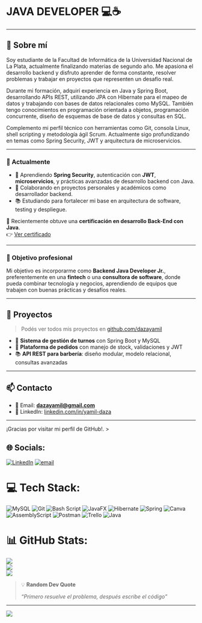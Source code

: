 # JAVA DEVELOPER 💻☕  

---

## 👋 Sobre mí

Soy estudiante de la Facultad de Informática de la Universidad Nacional de La Plata, actualmente finalizando materias de segundo año. Me apasiona el desarrollo backend y disfruto aprender de forma constante, resolver problemas y trabajar en proyectos que representen un desafío real.

Durante mi formación, adquirí experiencia en Java y Spring Boot, desarrollando APIs REST, utilizando JPA con Hibernate para el mapeo de datos y trabajando con bases de datos relacionales como MySQL. También tengo conocimientos en programación orientada a objetos, programación concurrente, diseño de esquemas de base de datos y consultas en SQL.

Complemento mi perfil técnico con herramientas como Git, consola Linux, shell scripting y metodología ágil Scrum. Actualmente sigo profundizando en temas como Spring Security, JWT y arquitectura de microservicios.

---

### 🚀 Actualmente

- 🌱 Aprendiendo **Spring Security**, autenticación con **JWT**, **microservicios**, y prácticas avanzadas de desarrollo backend con Java.
- 💼 Colaborando en proyectos personales y académicos como desarrollador backend.
- 📚 Estudiando para fortalecer mi base en arquitectura de software, testing y despliegue.

📜 Recientemente obtuve una **certificación en desarrollo Back-End con Java**.  
👉 [Ver certificado](./JAVA_-_Certificacin.pdf)

---

### 🎯 Objetivo profesional

Mi objetivo es incorporarme como **Backend Java Developer Jr.**, preferentemente en una **fintech** o una **consultora de software**, donde pueda combinar tecnología y negocios, aprendiendo de equipos que trabajen con buenas prácticas y desafíos reales.

---

## 📌 Proyectos

> Podés ver todos mis proyectos en [github.com/dazayamil](https://github.com/dazayamil)

- 🛒 **Sistema de gestión de turnos** con Spring Boot y MySQL  
- 🧾 **Plataforma de pedidos** con manejo de stock, validaciones y JWT  
- 📚 **API REST para barbería**: diseño modular, modelo relacional, consultas avanzadas

---

## 📫 Contacto

- 📧 Email: **dazayamil@gmail.com**
- 💼 LinkedIn: [linkedin.com/in/yamil-daza](https://www.linkedin.com/in/yamil-daza/)

---

¡Gracias por visitar mi perfil de GitHub!. >


## 🌐 Socials:
[![LinkedIn](https://img.shields.io/badge/LinkedIn-%230077B5.svg?logo=linkedin&logoColor=white)](https://linkedin.com/in/yamil-daza) [![email](https://img.shields.io/badge/Email-D14836?logo=gmail&logoColor=white)](mailto:dazayamil07@gmail.com) 

# 💻 Tech Stack:
![MySQL](https://img.shields.io/badge/mysql-4479A1.svg?style=for-the-badge&logo=mysql&logoColor=white) ![Git](https://img.shields.io/badge/git-%23F05033.svg?style=for-the-badge&logo=git&logoColor=white) ![Bash Script](https://img.shields.io/badge/bash_script-%23121011.svg?style=for-the-badge&logo=gnu-bash&logoColor=white) ![JavaFX](https://img.shields.io/badge/javafx-%23FF0000.svg?style=for-the-badge&logo=javafx&logoColor=white) ![Hibernate](https://img.shields.io/badge/Hibernate-59666C?style=for-the-badge&logo=Hibernate&logoColor=white) ![Spring](https://img.shields.io/badge/spring-%236DB33F.svg?style=for-the-badge&logo=spring&logoColor=white) ![Canva](https://img.shields.io/badge/Canva-%2300C4CC.svg?style=for-the-badge&logo=Canva&logoColor=white) ![AssemblyScript](https://img.shields.io/badge/assembly%20script-%23000000.svg?style=for-the-badge&logo=assemblyscript&logoColor=white) ![Postman](https://img.shields.io/badge/Postman-FF6C37?style=for-the-badge&logo=postman&logoColor=white) ![Trello](https://img.shields.io/badge/Trello-%23026AA7.svg?style=for-the-badge&logo=Trello&logoColor=white) ![Java](https://img.shields.io/badge/java-%23ED8B00.svg?style=for-the-badge&logo=openjdk&logoColor=white)
# 📊 GitHub Stats:
![](https://github-readme-stats.vercel.app/api?username=dazayamil&theme=monokai&hide_border=false&include_all_commits=false&count_private=false)<br/>
![](https://nirzak-streak-stats.vercel.app/?user=dazayamil&theme=monokai&hide_border=false)<br/>
![](https://github-readme-stats.vercel.app/api/top-langs/?username=dazayamil&theme=monokai&hide_border=false&include_all_commits=false&count_private=false&layout=compact)

> 💡 **Random Dev Quote**
> 
> _“Primero resuelve el problema, después escribe el código”_  
> 

---
[![](https://visitcount.itsvg.in/api?id=dazayamil&icon=0&color=7)](https://visitcount.itsvg.in)
